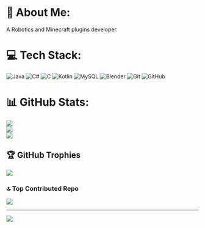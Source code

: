 # 💫 About Me:
A Robotics and Minecraft plugins developer.


# 💻 Tech Stack:
![Java](https://img.shields.io/badge/java-%23ED8B00.svg?style=for-the-badge&logo=openjdk&logoColor=white) ![C#](https://img.shields.io/badge/c%23-%23239120.svg?style=for-the-badge&logo=csharp&logoColor=white) ![C](https://img.shields.io/badge/c-%2300599C.svg?style=for-the-badge&logo=c&logoColor=white) ![Kotlin](https://img.shields.io/badge/kotlin-%237F52FF.svg?style=for-the-badge&logo=kotlin&logoColor=white) ![MySQL](https://img.shields.io/badge/mysql-4479A1.svg?style=for-the-badge&logo=mysql&logoColor=white) ![Blender](https://img.shields.io/badge/blender-%23F5792A.svg?style=for-the-badge&logo=blender&logoColor=white) ![Git](https://img.shields.io/badge/git-%23F05033.svg?style=for-the-badge&logo=git&logoColor=white) ![GitHub](https://img.shields.io/badge/github-%23121011.svg?style=for-the-badge&logo=github&logoColor=white)
# 📊 GitHub Stats:
![](https://github-readme-stats.vercel.app/api?username=levyishai&theme=dark&hide_border=false&include_all_commits=true&count_private=false)<br/>
![](https://github-readme-streak-stats.herokuapp.com/?user=levyishai&theme=dark&hide_border=false)<br/>
![](https://github-readme-stats.vercel.app/api/top-langs/?username=levyishai&theme=dark&hide_border=false&include_all_commits=true&count_private=false&layout=compact)

## 🏆 GitHub Trophies
![](https://github-profile-trophy.vercel.app/?username=levyishai&theme=radical&no-frame=false&no-bg=false&margin-w=4)

### 🔝 Top Contributed Repo
![](https://github-contributor-stats.vercel.app/api?username=levyishai&limit=5&theme=dark&combine_all_yearly_contributions=true)

---
[![](https://visitcount.itsvg.in/api?id=levyishai&icon=0&color=0)](https://visitcount.itsvg.in)

<!-- Proudly created with GPRM ( https://gprm.itsvg.in ) -->
